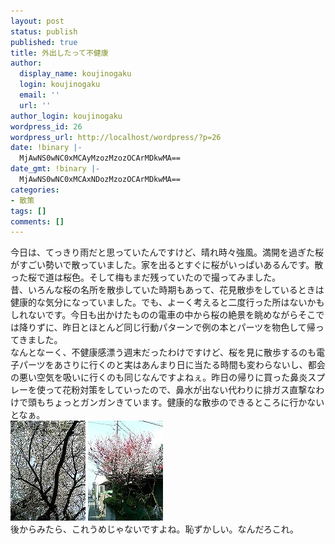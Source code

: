 ```yaml
---
layout: post
status: publish
published: true
title: 外出したって不健康
author:
  display_name: koujinogaku
  login: koujinogaku
  email: ''
  url: ''
author_login: koujinogaku
wordpress_id: 26
wordpress_url: http://localhost/wordpress/?p=26
date: !binary |-
  MjAwNS0wNC0xMCAyMzozMzozOCArMDkwMA==
date_gmt: !binary |-
  MjAwNS0wNC0xMCAxNDozMzozOCArMDkwMA==
categories:
- 散策
tags: []
comments: []
---
```

<p>今日は、てっきり雨だと思っていたんですけど、晴れ時々強風。満開を過ぎた桜がすごい勢いで散っていました。家を出るとすぐに桜がいっぱいあるんです。散った桜で道は桜色。そして梅もまだ残っていたので撮ってみました。<br />
昔、いろんな桜の名所を散歩していた時期もあって、花見散歩をしているときは健康的な気分になっていました。でも、よーく考えると二度行った所はないかもしれないです。今日も出かけたものの電車の中から桜の絶景を眺めながらそこでは降りずに、昨日とほとんど同じ行動パターンで例の本とパーツを物色して帰ってきました。<br />
なんとなーく、不健康感漂う週末だったわけですけど、桜を見に散歩するのも電子パーツをあさりに行くのと実はあんまり日に当たる時間も変わらないし、都会の悪い空気を吸いに行くのも同じなんですよねぇ。昨日の帰りに買った鼻炎スプレーを使って花粉対策をしていったので、鼻水が出ない代わりに排ガス直撃なわけで頭もちょっとガンガンきています。健康的な散歩のできるところに行かないとなぁ。<br />
<img src="/blog/img/20050410-1.jpg" width="120" height="160" /> <img src="/blog/img/20050410-2.jpg" width="120" height="160" /><br />
後からみたら、これうめじゃないですよね。恥ずかしい。なんだろこれ。</p>
